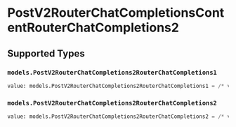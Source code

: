 # PostV2RouterChatCompletionsContentRouterChatCompletions2


## Supported Types

### `models.PostV2RouterChatCompletions2RouterChatCompletions1`

```python
value: models.PostV2RouterChatCompletions2RouterChatCompletions1 = /* values here */
```

### `models.PostV2RouterChatCompletions2RouterChatCompletions2`

```python
value: models.PostV2RouterChatCompletions2RouterChatCompletions2 = /* values here */
```

